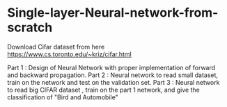 # Single-layer-Neural-network-from-scratch

Download Cifar dataset from here
https://www.cs.toronto.edu/~kriz/cifar.html


Part 1 : Design of Neural Network with proper implementation of forward and backward propagation.
Part 2 : Neural network to read small dataset, train on the network and test on the validation set.
Part 3 : Neural network to read big CIFAR dataset , train on the part 1 network, and give the classification of "Bird and Automobile"
